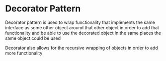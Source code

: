 # Decorator Pattern

Decorator pattern is used to wrap functionality that implements the same interface as some other object around that other object in order to add that functionality and be able to use the decorated object in the same places the same object could be used

Decorator also allows for the recursive wrapping of objects in order to add more functionality
